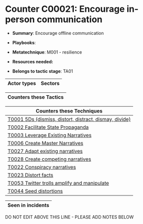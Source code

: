 # Counter C00021: Encourage in-person communication

* **Summary**: Encourage offline communication

* **Playbooks**: 

* **Metatechnique**: M001 - resilience

* **Resources needed:** 

* **Belongs to tactic stage**: TA01


| Actor types | Sectors |
| ----------- | ------- |



| Counters these Tactics |
| ---------------------- |



| Counters these Techniques |
| ------------------------- |
| [T0001 5Ds (dismiss, distort, distract, dismay, divide)](../generated_pages/techniques/T0001.md) |
| [T0002 Facilitate State Propaganda](../generated_pages/techniques/T0002.md) |
| [T0003 Leverage Existing Narratives](../generated_pages/techniques/T0003.md) |
| [T0006 Create Master Narratives](../generated_pages/techniques/T0006.md) |
| [T0027 Adapt existing narratives](../generated_pages/techniques/T0027.md) |
| [T0028 Create competing narratives](../generated_pages/techniques/T0028.md) |
| [T0022 Conspiracy narratives](../generated_pages/techniques/T0022.md) |
| [T0023 Distort facts](../generated_pages/techniques/T0023.md) |
| [T0053 Twitter trolls amplify and manipulate](../generated_pages/techniques/T0053.md) |
| [T0044 Seed distortions](../generated_pages/techniques/T0044.md) |



| Seen in incidents |
| ----------------- |


DO NOT EDIT ABOVE THIS LINE - PLEASE ADD NOTES BELOW